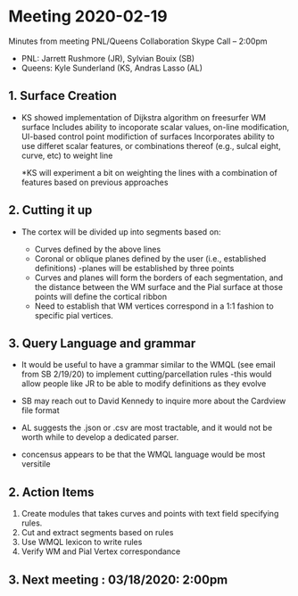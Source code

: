 # Meeting 2020-02-19

Minutes from meeting PNL/Queens Collaboration Skype Call – 2:00pm
* PNL:  Jarrett Rushmore (JR), Sylvian Bouix (SB)
* Queens: Kyle Sunderland (KS, Andras Lasso (AL)


## 1.	 Surface Creation

* KS showed implementation of Dijkstra algorithm on freesurfer WM surface
  Includes ability to incoporate scalar values, on-line modification,  UI-based control point modifiction of surfaces
  Incorporates ability to use differet scalar features, or combinations thereof (e.g., sulcal eight, curve, etc) to weight line
  
  *KS will experiment a bit on weighting the lines with a combination of features based on previous approaches
  
## 2.  Cutting it up

* The cortex will be divided up into segments based on:
  - Curves defined by the above lines
  - Coronal or oblique planes defined by the user (i.e., established definitions)
    -planes will be established by three points
  - Curves and planes will form the borders of each segmentation, and the distance between the WM surface and the Pial surface at those points will define the cortical ribbon
  
  * Need to establish that WM vertices correspond in a 1:1 fashion to specific pial vertices.
  
## 3.  Query Language and grammar
 * It would be useful to have a grammar similar to the WMQL (see email from SB 2/19/20) to implement cutting/parcellation rules
  -this would allow people like JR to be able to modify definitions as they evolve
  
  * SB may reach out to David Kennedy to inquire more about the Cardview file format
  * AL suggests the .json or .csv are most tractable, and it would not be worth while to develop a dedicated parser.
  * concensus appears to be that the WMQL language would be most versitile
 

## 2.	Action Items
  1. Create modules that takes curves and points with text field specifying rules.
  2. Cut and extract segments based on rules
  2. Use WMQL lexicon to write rules 
  3. Verify WM and Pial Vertex correspondance
  
## 3.	Next meeting : 03/18/2020: 2:00pm
